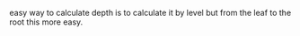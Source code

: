  easy way to calculate depth is to calculate it by
level but from the leaf to the root this more easy. 